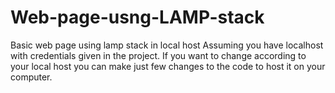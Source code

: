 # Web-page-usng-LAMP-stack
Basic web page using lamp stack in local host
Assuming you have localhost with credentials given in the project. If you want to change according to your local host you can make  just few changes to the code  to host it on your computer.
